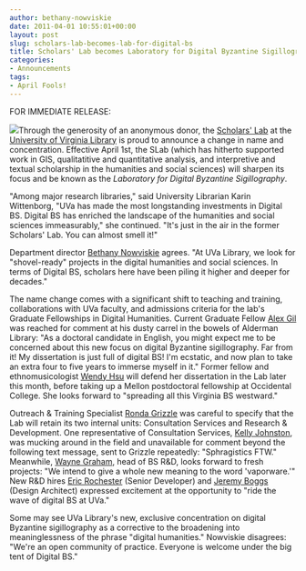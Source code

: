 ```yaml
---
author: bethany-nowviskie
date: 2011-04-01 10:55:01+00:00
layout: post
slug: scholars-lab-becomes-lab-for-digital-bs
title: Scholars' Lab becomes Laboratory for Digital Byzantine Sigillography
categories:
- Announcements
tags:
- April Fools!
---
```


FOR IMMEDIATE RELEASE:

[![](http://www.scholarslab.org/wp-content/uploads/2011/04/1bbcb4e21269fc72.jpg)](http://www.scholarslab.org/announcements/scholars-lab-becomes-lab-for-digital-bs/attachment/1bbcb4e21269fc72/)Through the generosity of an anonymous donor, the [Scholars' Lab](http://lib.virginia.edu/scholarslab) at the [University of Virginia Library](http://lib.virginia.edu/) is proud to announce a change in name and concentration.  Effective April 1st, the SLab (which has hitherto supported work in GIS, qualitatitive and quantitative analysis, and interpretive and textual scholarship in the humanities and social sciences) will sharpen its focus and be known as the _Laboratory for Digital Byzantine Sigillography_.

"Among major research libraries," said University Librarian Karin Wittenborg, "UVa has made the most longstanding investments in Digital BS.  Digital BS has enriched the landscape of the humanities and social sciences immeasurably," she continued. "It's just in the air in the former Scholars' Lab.  You can almost smell it!"

Department director [Bethany Nowviskie](http://twitter.com/nowviskie) agrees. "At UVa Library, we look for "shovel-ready" projects in the digital humanities and social sciences.  In terms of Digital BS, scholars here have been piling it higher and deeper for decades."

The name change comes with a significant shift to teaching and training, collaborations with UVa faculty, and admissions criteria for the lab's Graduate Fellowships in Digital Humanities.  Current Graduate Fellow [Alex Gil](http://twitter.com/elotroalex) was reached for comment at his dusty carrel in the bowels of Alderman Library:  "As a doctoral candidate in English, you might expect me to be concerned about this new focus on digital Byzantine sigillography.  Far from it!  My dissertation is just full of digital BS!  I'm ecstatic, and now plan to take an extra four to five years to immerse myself in it."  Former fellow and ethnomusicologist [Wendy Hsu](http://twitter.com/wendyfshu) will defend her dissertation in the Lab later this month, before taking up a Mellon postdoctoral fellowship at Occidental College.  She looks forward to "spreading all this Virginia BS westward."

Outreach & Training Specialist [Ronda Grizzle](http://twitter.com/ronda_at_uva) was careful to specify that the Lab will retain its two internal units: Consultation Services and Research & Development.  One representative of Consultation Services, [Kelly Johnston](http://twitter.com/kellygjohnston), was mucking around in the field and unavailable for comment beyond the following text message, sent to Grizzle repeatedly: "Sphragistics FTW."  Meanwhile, [Wayne Graham](http://twitter.com/wayne_graham), head of BS R&D, looks forward to fresh projects: "We intend to give a whole new meaning to the word 'vaporware.'"  New R&D hires [Eric Rochester](http://twitter.com/erochest) (Senior Developer) and [Jeremy Boggs](http://twitter.com/clioweb) (Design Architect) expressed excitement at the opportunity to "ride the wave of digital BS at UVa."

Some may see UVa Library's new, exclusive concentration on digital Byzantine sigillography as a corrective to the broadening into meaninglessness of the phrase "digital humanities."  Nowviskie disagrees: "We're an open community of practice.  Everyone is welcome under the big tent of Digital BS."
